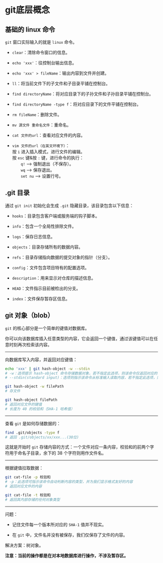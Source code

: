 # git底层概念

## 基础的 linux 命令

`git` 窗口实际输入的就是 `linux` 命令。

- `clear`：清除命令窗口的信息。

- `echo 'xxx'`：往控制台输出信息。

- `echo 'xxx' > fileName`：输出内容到文件并创建。

- `ll`：将当前文件下的子文件和子目录平铺在控制台。

- `find directoryName`：将对应目录下的子孙文件和子孙目录平铺在控制台。

- `find directoryName -type f`：将对应目录下的文件平铺在控制台。

- `rm fileName`：删除文件。

- `mv 源文件 重命名文件`：重命名。

- `cat 文件的url`：查看对应文件的内容。

- `vim 文件的url（在英文环境下）`：  
按 `i` 进入插入模式，进行文件的编辑。  
按 `esc` 键&按 `:` 键，进行命令的执行：  
&emsp;&emsp;`q!` --> 强制退出（不保存）。  
&emsp;&emsp;`wq` --> 保存退出。  
&emsp;&emsp;`set nu` --> 设置行号。

## .git 目录

通过 `git init` 初始化会生成 `.git` 隐藏目录，该目录包含以下信息：

- `hooks`：目录包含客户端或服务端的钩子脚本。

- `info`：包含一个全局性排除文件。

- `logs`：保存日志信息。

- `objects`：目录存储所有的数据内容。

- `refs`：目录存储指向数据的提交对象的指针（分支）。

- `config`：文件包含项目特有的配置选项。

- `description`：用来显示对仓库的描述信息。

- `HEAD`：文件指示目前被检出的分支。

- `index`：文件保存暂存区信息。

## git 对象（blob）

`git` 的核心部分是一个简单的键值对数据库。

你可以向该数据库插入任意类型的内容，它会返回一个键值，通过该键值可以在任意时刻再次检索该内容。

****

向数据库写入内容，并返回对应键值：

```bash
echo 'xxx' | git hash-object -w --stdin
# -w：选项提示 hash-object 命令存储数据对象，若不指定此选项，则该命令仅返回对应的键值
# --stdin(standard input)：选项则指示该命令从标准输入读取内容，若不指定此选项，则需在命令尾部给出待存储文件的路径
```

```bash
git hash-object -w filePath
# 存文件
```

```bash
git hash-object filePath
# 返回对应文件的键值
# 长度为 40 的校验和（SHA-1 哈希值）
```

****

查看 `git` 是如何存储数据的：

```bash
find .git/objects -type f
# 返回 .git/objects/xx/xxx...(38位)
```

这就是开始时 `git` 存储内容的方式：一个文件对应一条内容，校验和的前两个字符用于命名子目录，余下的 38 个字符则用作文件名。

****

根据键值拉取数据：

```bash
git cat-file -p 校验和
# -p：此选项可指示该命令自动判断内容的类型，并为我们显示格式友好的内容
# 返回对应文件的内容
```

```bash
git cat-file -t 校验和
# 返回其内部存储的任何对象类型
```

****

问题：

- 记住文件每一个版本所对应的 `SHA-1` 值并不现实。

- 在 `git` 中，文件名并没有被保存，我们仅保存了文件的内容。

解决方案：树对象。

**注意：当前的操作都是在对本地数据库进行操作，不涉及暂存区。**
